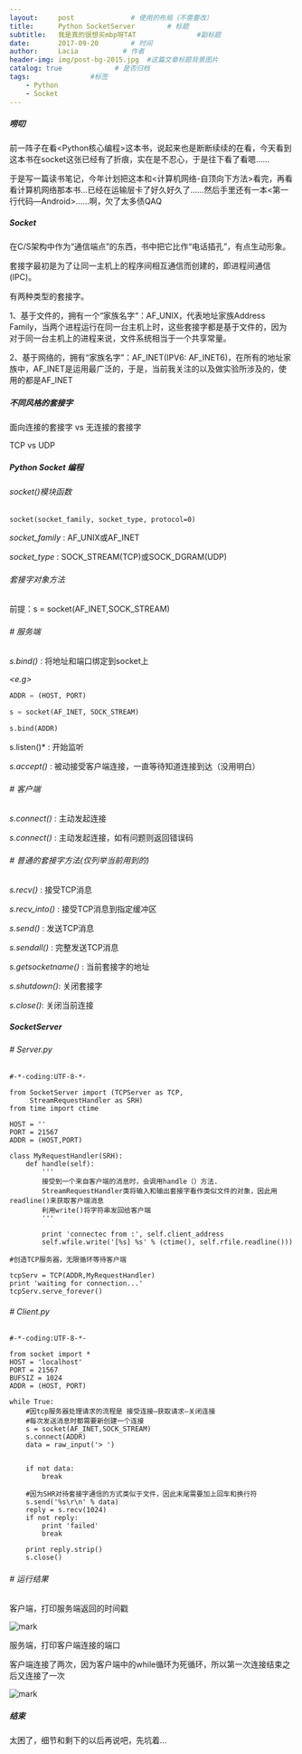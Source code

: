 ```yaml
---
layout:     post              # 使用的布局（不需要改）
title:      Python SocketServer        # 标题 
subtitle:   我是真的很想买mbp呀TAT               #副标题
date:       2017-09-20        # 时间
author:     Lacia           # 作者
header-img: img/post-bg-2015.jpg  #这篇文章标题背景图片
catalog: true             # 是否归档
tags:               #标签
    - Python
    - Socket 
---
```


##### 唠叨

前一阵子在看<Python核心编程>这本书，说起来也是断断续续的在看，今天看到这本书在socket这张已经有了折痕，实在是不忍心，于是往下看了看嗯……  

于是写一篇读书笔记，今年计划把这本和<计算机网络-自顶向下方法>看完，再看看计算机网络那本书…已经在运输层卡了好久好久了……然后手里还有一本<第一行代码—Android>……啊，欠了太多债QAQ  



##### Socket

在C/S架构中作为“通信端点”的东西，书中把它比作“电话插孔”，有点生动形象。  

套接字最初是为了让同一主机上的程序间相互通信而创建的，即进程间通信(IPC)。  

有两种类型的套接字。

1、基于文件的，拥有一个“家族名字“：AF_UNIX，代表地址家族Address Family，当两个进程运行在同一台主机上时，这些套接字都是基于文件的，因为对于同一台主机上的进程来说，文件系统相当于一个共享常量。

2、基于网络的，拥有“家族名字”：AF_INET(IPV6: AF_INET6)，在所有的地址家族中，AF_INET是运用最广泛的，于是，当前我关注的以及做实验所涉及的，使用的都是AF_INET  



##### 不同风格的套接字  

面向连接的套接字 vs 无连接的套接字  

TCP vs UDP  



##### Python Socket 编程

###### socket()模块函数  

`socket(socket_family, socket_type, protocol=0)`  

*socket_family* : AF_UNIX或AF_INET  

*socket_type* : SOCK_STREAM(TCP)或SOCK_DGRAM(UDP)  



###### 套接字对象方法  

前提：s = socket(AF_INET,SOCK_STREAM)

###### # 服务端

*s.bind()* : 将地址和端口绑定到socket上   

*<e.g>*

```python
ADDR = (HOST, PORT)

s = socket(AF_INET, SOCK_STREAM)

s.bind(ADDR)
```

s.listen()* : 开始监听  

*s.accept()* : 被动接受客户端连接，一直等待知道连接到达（没用明白）

###### # 客户端

*s.connect()* : 主动发起连接

*s.connect()* : 主动发起连接，如有问题则返回错误码  

###### # 普通的套接字方法(仅列举当前用到的)  

*s.recv()* : 接受TCP消息  

*s.recv_into()* : 接受TCP消息到指定缓冲区  

*s.send()* : 发送TCP消息

*s.sendall()* : 完整发送TCP消息  

*s.getsocketname()* : 当前套接字的地址  

*s.shutdown()*: 关闭套接字

*s.close()*: 关闭当前连接  



##### SocketServer

###### # Server.py

```
#-*-coding:UTF-8-*-

from SocketServer import (TCPServer as TCP,
	 StreamRequestHandler as SRH)
from time import ctime

HOST = ''
PORT = 21567
ADDR = (HOST,PORT)

class MyRequestHandler(SRH):
	def handle(self):
		'''
		接受到一个来自客户端的消息时，会调用handle（）方法.
		StreamRequestHandler类将输入和输出套接字看作类似文件的对象，因此用readline()来获取客户端消息
		利用write()将字符串发回给客户端
		'''

		print 'connectec from :', self.client_address
		self.wfile.write('[%s] %s' % (ctime(), self.rfile.readline()))

#创造TCP服务器，无限循环等待客户端

tcpServ = TCP(ADDR,MyRequestHandler)
print 'waiting for connection...'
tcpServ.serve_forever()
```



###### # Client.py

```
#-*-coding:UTF-8-*-

from socket import *
HOST = 'localhost'
PORT = 21567
BUFSIZ = 1024
ADDR = (HOST, PORT)

while True:
	#因tcp服务器处理请求的流程是 接受连接—获取请求—关闭连接
	#每次发送消息时都需要新创建一个连接
	s = socket(AF_INET,SOCK_STREAM)
	s.connect(ADDR)
	data = raw_input('> ')
	

	if not data:
		break
	
	#因为SHR对待套接字通信的方式类似于文件，因此末尾需要加上回车和换行符
	s.send('%s\r\n' % data)
	reply = s.recv(1024)
	if not reply:
		print 'failed'
		break

	print reply.strip()
	s.close()
```

###### # 运行结果    

客户端，打印服务端返回的时间戳

![mark](http://owl3le8ji.bkt.clouddn.com/blog/170920/iFBJ6HA47E.jpg?imageslim)  



服务端，打印客户端连接的端口  

客户端连接了两次，因为客户端中的while循环为死循环，所以第一次连接结束之后又连接了一次

![mark](http://owl3le8ji.bkt.clouddn.com/blog/170920/cHL6ji1dEE.jpg?imageslim)    



##### 结束

太困了，细节和剩下的以后再说吧，先坑着…






